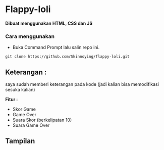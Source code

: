 # Flappy-loli

<b>Dibuat menggunakan HTML, CSS dan JS</b>

 <h3>Cara menggunakan</h3>

 - Buka Command Prompt lalu salin repo ini.
  ```
  git clone https://github.com/Skinnoying/flappy-loli.git
  ```

## Keterangan :

saya sudah memberi keterangan pada kode (jadi kalian bisa memodifikasi sesuka kalian)

<b>Fitur :</b>

- Skor Game
- Game Over
- Suara Skor (berkelipatan 10)
- Suara Game Over

## Tampilan

